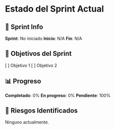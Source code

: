 # Estado del Sprint Actual

## 📅 Sprint Info
**Sprint**: No iniciado
**Inicio**: N/A
**Fin**: N/A

## 🎯 Objetivos del Sprint
[ ] Objetivo 1
[ ] Objetivo 2

## 📊 Progreso
**Completado**: 0%
**En progreso**: 0%
**Pendiente**: 100%

## 🚨 Riesgos Identificados
Ninguno actualmente.
